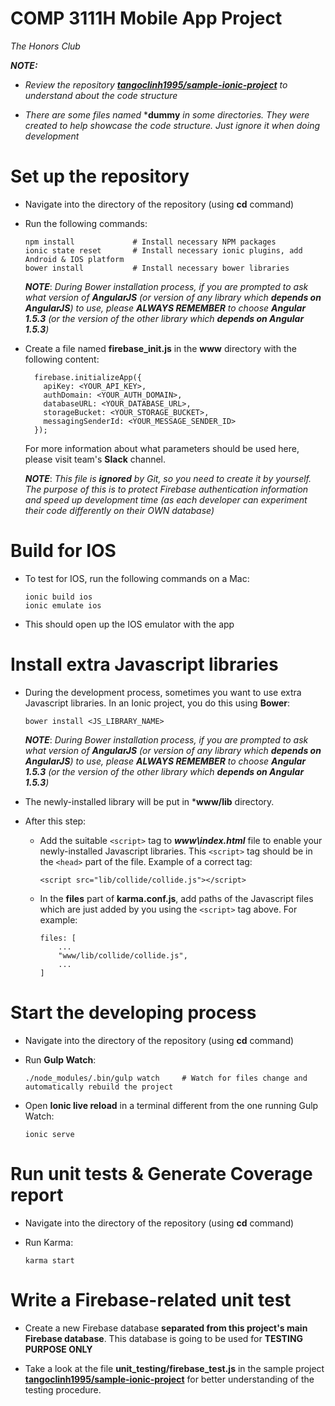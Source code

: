 # COMP 3111H Mobile App Project
*The Honors Club*



***NOTE:***

-   *Review the repository* ***[tangoclinh1995/sample-ionic-project](https://github.com/tangoclinh1995/sample-ionic-project)***
    *to understand about the code structure*

-   *There are some files named* ***dummy** *in some directories. They were created to help*
    *showcase the code structure. Just ignore it when doing development*



# Set up the repository

-   Navigate into the directory of the repository (using **cd** command)

-   Run the following commands:

    ```
    npm install             # Install necessary NPM packages
    ionic state reset       # Install necessary ionic plugins, add Android & IOS platform
    bower install           # Install necessary bower libraries
    ```

    ***NOTE***: *During Bower installation process, if you are prompted to ask what version of **AngularJS** (or version of any
    library which **depends on AngularJS**) to use, please **ALWAYS REMEMBER** to choose **Angular 1.5.3** (or the version of
    the other library which **depends on Angular 1.5.3**)*

-   Create a file named **firebase_init.js** in the **www** directory with the following content:

    ```
      firebase.initializeApp({
        apiKey: <YOUR_API_KEY>,
        authDomain: <YOUR_AUTH_DOMAIN>,
        databaseURL: <YOUR_DATABASE_URL>,
        storageBucket: <YOUR_STORAGE_BUCKET>,
        messagingSenderId: <YOUR_MESSAGE_SENDER_ID>
      });
    ```

    For more information about what parameters should be used here, please visit
    team's **Slack** channel.

    ***NOTE***: *This file is **ignored** by Git, so you need to create it by yourself. The purpose of*
    *this is to protect Firebase authentication information and speed up development time (as each*
    *developer can experiment their code differently on their OWN database)*



# Build for IOS

-	To test for IOS, run the following commands on a Mac:

    ```
    ionic build ios
    ionic emulate ios
    ```

-	This should open up the IOS emulator with the app



# Install extra Javascript libraries

-   During the development process, sometimes you want to use extra Javascript libraries. In an Ionic
    project, you do this using **Bower**:

    ```
    bower install <JS_LIBRARY_NAME>
    ```

    ***NOTE***: *During Bower installation process, if you are prompted to ask what version of **AngularJS** (or version of any
    library which **depends on AngularJS**) to use, please **ALWAYS REMEMBER** to choose **Angular 1.5.3** (or the version of
    the other library which **depends on Angular 1.5.3**)*

-   The newly-installed library will be put in ***www/lib** directory.

-   After this step:
    -   Add the suitable ```<script>``` tag to ***www\index.html*** file to enable your newly-installed Javascript
        libraries. This ```<script>``` tag should be in the ```<head>``` part of the file. Example of a correct tag:

        ```
        <script src="lib/collide/collide.js"></script>
        ```

    -   In the **files** part of **karma.conf.js**, add paths of the Javascript files which are just added by you
        using the ```<script>``` tag above. For example:

        ```
        files: [
            ...
            "www/lib/collide/collide.js",
            ...
        ]
        ```



# Start the developing process

-   Navigate into the directory of the repository (using **cd** command)

-   Run **Gulp Watch**:

    ```
    ./node_modules/.bin/gulp watch     # Watch for files change and automatically rebuild the project
    ```

-   Open **Ionic live reload** in a terminal different from the one running Gulp Watch:

    ```
    ionic serve
    ```



# Run unit tests & Generate Coverage report

-   Navigate into the directory of the repository (using **cd** command)

-   Run Karma:

    ```
    karma start
    ```



# Write a Firebase-related unit test

-   Create a new Firebase database **separated from this project's main Firebase database**.
    This database is going to be used for **TESTING PURPOSE ONLY**

-   Take a look at the file **unit_testing/firebase_test.js** in the sample project
    **[tangoclinh1995/sample-ionic-project](https://github.com/tangoclinh1995/sample-ionic-project)**
    for better understanding of the testing procedure.

